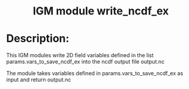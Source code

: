 ### <h1 align="center" id="title">IGM module write_ncdf_ex </h1>

# Description:

This IGM modules write 2D field variables defined in the list 
params.vars_to_save_ncdf_ex into the ncdf output file output.nc

The module takes variables defined in params.vars_to_save_ncdf_ex
as input and return output.nc
